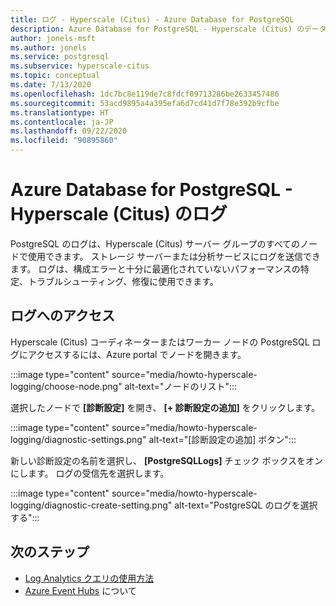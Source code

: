```yaml
---
title: ログ - Hyperscale (Citus) - Azure Database for PostgreSQL
description: Azure Database for PostgreSQL - Hyperscale (Citus) のデータベース ログにアクセスする方法
author: jonels-msft
ms.author: jonels
ms.service: postgresql
ms.subservice: hyperscale-citus
ms.topic: conceptual
ms.date: 7/13/2020
ms.openlocfilehash: 1dc7bc8e119de7c8fdcf09713286be2633457486
ms.sourcegitcommit: 53acd9895a4a395efa6d7cd41d7f78e392b9cfbe
ms.translationtype: HT
ms.contentlocale: ja-JP
ms.lasthandoff: 09/22/2020
ms.locfileid: "90895860"
---
```

# <a name="logs-in-azure-database-for-postgresql---hyperscale-citus"></a>Azure Database for PostgreSQL - Hyperscale (Citus) のログ

PostgreSQL のログは、Hyperscale (Citus) サーバー グループのすべてのノードで使用できます。 ストレージ サーバーまたは分析サービスにログを送信できます。 ログは、構成エラーと十分に最適化されていないパフォーマンスの特定、トラブルシューティング、修復に使用できます。

## <a name="accessing-logs"></a>ログへのアクセス

Hyperscale (Citus) コーディネーターまたはワーカー ノードの PostgreSQL ログにアクセスするには、Azure portal でノードを開きます。

:::image type="content" source="media/howto-hyperscale-logging/choose-node.png" alt-text="ノードのリスト":::

選択したノードで **[診断設定]** を開き、 **[+ 診断設定の追加]** をクリックします。

:::image type="content" source="media/howto-hyperscale-logging/diagnostic-settings.png" alt-text="[診断設定の追加] ボタン":::

新しい診断設定の名前を選択し、 **[PostgreSQLLogs]** チェック ボックスをオンにします。  ログの受信先を選択します。

:::image type="content" source="media/howto-hyperscale-logging/diagnostic-create-setting.png" alt-text="PostgreSQL のログを選択する":::

## <a name="next-steps"></a>次のステップ

- [Log Analytics クエリの使用方法](/azure/azure-monitor/log-query/get-started-portal)
- [Azure Event Hubs](/azure/event-hubs/event-hubs-about) について
